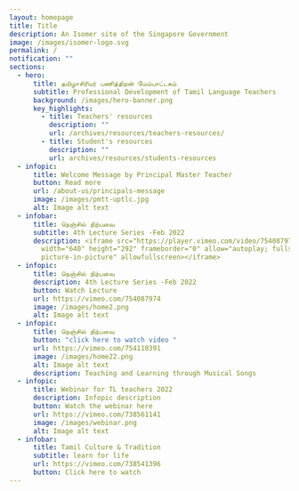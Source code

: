 ```yaml
---
layout: homepage
title: Title
description: An Isomer site of the Singapore Government
image: /images/isomer-logo.svg
permalink: /
notification: ""
sections:
  - hero:
      title: தமிழாசிரியர் பணித்திறன் மேம்பாட்டகம்
      subtitle: Professional Development of Tamil Language Teachers
      background: /images/hero-banner.png
      key_highlights:
        - title: Teachers' resources
          description: ""
          url: /archives/resources/teachers-resources/
        - title: Student's resources
          description: ""
          url: archives/resources/students-resources
  - infopic:
      title: Welcome Message by Principal Master Teacher
      button: Read more
      url: /about-us/principals-message
      image: /images/pmtt-uptlc.jpg
      alt: Image alt text
  - infobar:
      title: நெஞ்சில் நிற்பவை
      subtitle: 4th Lecture Series -Feb 2022
      description: <iframe src="https://player.vimeo.com/video/754087974?h=cc312835d3"
        width="640" height="292" frameborder="0" allow="autoplay; fullscreen;
        picture-in-picture" allowfullscreen></iframe>
  - infopic:
      title: நெஞ்சில் நிற்பவை
      description: 4th Lecture Series -Feb 2022
      button: Watch Lecture
      url: https://vimeo.com/754087974
      image: /images/home2.png
      alt: Image alt text
  - infopic:
      title: நெஞ்சில் நிற்பவை
      button: "click here to watch video "
      url: https://vimeo.com/754110391
      image: /images/home22.png
      alt: Image alt text
      description: Teaching and Learning through Musical Songs
  - infopic:
      title: Webinar for TL teachers 2022
      description: Infopic description
      button: Watch the webinar here
      url: https://vimeo.com/738561141
      image: /images/webinar.png
      alt: Image alt text
  - infobar:
      title: Tamil Culture & Tradition
      subtitle: learn for life
      url: https://vimeo.com/738541396
      button: Click here to watch
---
```

